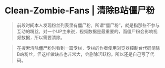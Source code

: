 # Clean-Zombie-Fans | 清除B站僵尸粉

> 前段时间本人发现粉丝列表里有僵尸粉，所谓“僵尸粉”，就是指那些不参与互动的粉丝，对一个UP主来说，视频数据是最重要的，而僵尸粉会影响视频数据，所以需要清除。

> 在搜索清除僵尸粉时看到一篇专栏，专栏的作者使用浏览器控制台代码清除B站粉丝，但这样做缺点也非常大，会删除活跃粉。所以还是自己写了代码。

